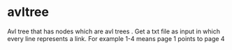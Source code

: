 # avltree
Avl tree that has nodes which are avl trees . Get a txt file as input in which every line represents a link. For example 1-4 means page 1 points to page 4
